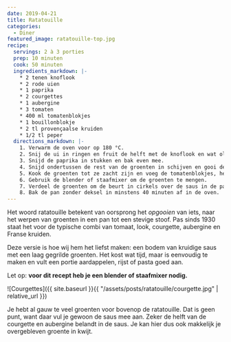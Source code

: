 ```yaml
---
date: 2019-04-21
title: Ratatouille
categories:
  - Diner
featured_image: ratatouille-top.jpg
recipe:
  servings: 2 à 3 porties
  prep: 10 minuten
  cook: 50 minuten
  ingredients_markdown: |-
    * 2 tenen knoflook
    * 2 rode uien
    * 1 paprika
    * 2 courgettes
    * 1 aubergine
    * 3 tomaten
    * 400 ml tomatenblokjes
    * 1 bouillonblokje
    * 2 tl provençaalse kruiden
    * 1/2 tl peper
  directions_markdown: |-
    1. Verwarm de oven voor op 180 °C.
    2. Snij de ui in ringen en fruit de helft met de knoflook en wat olie in een diepe pan.
    3. Snijd de paprika in stukken en bak even mee.
    4. Snijd ondertussen de rest van de groenten in schijven en gooi de uiteindes en overblijfselen bij de pan totdat je ongeveer even grote stapeltjes hebt.
    5. Kook de groenten tot ze zacht zijn en voeg de tomatenblokjes, het bouillonblokje en de kruiden toe. Kook 5 minuten mee.
    6. Gebruik de blender of staafmixer om de groenten te mengen.
    7. Verdeel de groenten om de beurt in cirkels over de saus in de pan. Bestrijk met wat olijfolie, zout en peper.
    8. Bak de pan zonder deksel in minstens 40 minuten af in de oven.
---
```

Het woord ratatouille betekent van oorsprong het _opgooien_ van iets, naar het werpen van groenten in een pan tot een stevige stoof. Pas sinds 1930 staat het voor de typische combi van tomaat, look, courgette, aubergine en Franse kruiden.

Deze versie is hoe wij hem het liefst maken: een bodem van kruidige saus met een laag gegrilde groenten. Het kost wat tijd, maar is eenvoudig te maken en vult een portie aardappelen, rijst of pasta goed aan.

Let op: **voor dit recept heb je een blender of staafmixer nodig.**

![Courgettes]({{ site.baseurl }}{{ "/assets/posts/ratatouille/courgette.jpg" | relative_url }})

Je hebt al gauw te veel groenten voor bovenop de ratatouille. Dat is geen punt, want daar vul je gewoon de saus mee aan. Zeker de helft van de courgette en aubergine belandt in de saus. Je kan hier dus ook makkelijk je overgebleven groente in kwijt.
